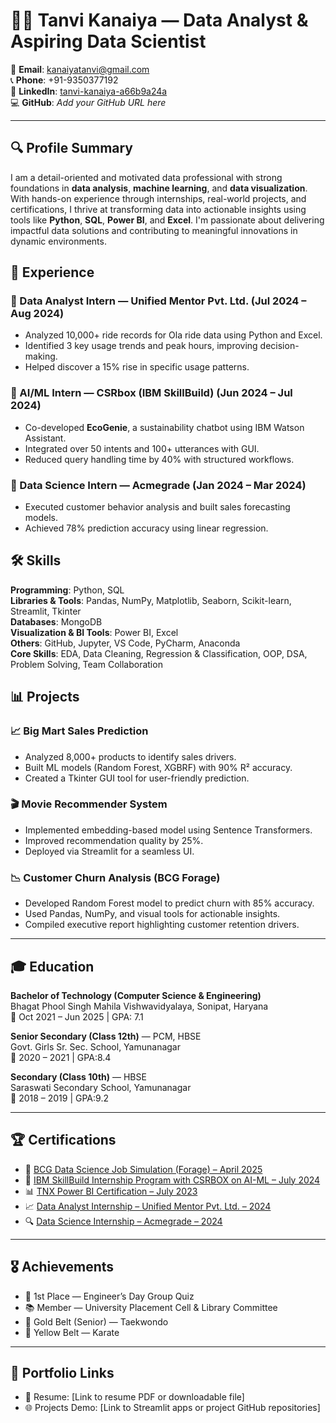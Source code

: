 # 👩‍💻 Tanvi Kanaiya — Data Analyst & Aspiring Data Scientist

📧 **Email**: [kanaiyatanvi@gmail.com](mailto:kanaiyatanvi@gmail.com)  
📞 **Phone**: +91-9350377192  
🔗 **LinkedIn**: [tanvi-kanaiya-a66b9a24a](https://www.linkedin.com/in/tanvi-kanaiya-a66b9a24a/)  
💻 **GitHub**: *Add your GitHub URL here*

---

## 🔍 Profile Summary

I am a detail-oriented and motivated data professional with strong foundations in **data analysis**, **machine learning**, and **data visualization**. With hands-on experience through internships, real-world projects, and certifications, I thrive at transforming data into actionable insights using tools like **Python**, **SQL**, **Power BI**, and **Excel**. I'm passionate about delivering impactful data solutions and contributing to meaningful innovations in dynamic environments.

## 💼 Experience

### 🔹 Data Analyst Intern — Unified Mentor Pvt. Ltd. (Jul 2024 – Aug 2024)
- Analyzed 10,000+ ride records for Ola ride data using Python and Excel.
- Identified 3 key usage trends and peak hours, improving decision-making.
- Helped discover a 15% rise in specific usage patterns.

### 🔹 AI/ML Intern — CSRbox (IBM SkillBuild) (Jun 2024 – Jul 2024)
- Co-developed **EcoGenie**, a sustainability chatbot using IBM Watson Assistant.
- Integrated over 50 intents and 100+ utterances with GUI.
- Reduced query handling time by 40% with structured workflows.

### 🔹 Data Science Intern — Acmegrade (Jan 2024 – Mar 2024)
- Executed customer behavior analysis and built sales forecasting models.
- Achieved 78% prediction accuracy using linear regression.

## 🛠️ Skills

**Programming**: Python, SQL  
**Libraries & Tools**: Pandas, NumPy, Matplotlib, Seaborn, Scikit-learn, Streamlit, Tkinter  
**Databases**: MongoDB  
**Visualization & BI Tools**: Power BI, Excel  
**Others**: GitHub, Jupyter, VS Code, PyCharm, Anaconda  
**Core Skills**: EDA, Data Cleaning, Regression & Classification, OOP, DSA, Problem Solving, Team Collaboration

## 📊 Projects

### 📈 Big Mart Sales Prediction
- Analyzed 8,000+ products to identify sales drivers.
- Built ML models (Random Forest, XGBRF) with 90% R² accuracy.
- Created a Tkinter GUI tool for user-friendly prediction.

### 🎬 Movie Recommender System
- Implemented embedding-based model using Sentence Transformers.
- Improved recommendation quality by 25%.
- Deployed via Streamlit for a seamless UI.

### 📉 Customer Churn Analysis (BCG Forage)
- Developed Random Forest model to predict churn with 85% accuracy.
- Used Pandas, NumPy, and visual tools for actionable insights.
- Compiled executive report highlighting customer retention drivers.

---
## 🎓 Education

**Bachelor of Technology (Computer Science & Engineering)**  
Bhagat Phool Singh Mahila Vishwavidyalaya, Sonipat, Haryana  
📅 Oct 2021 – Jun 2025 | GPA: 7.1

**Senior Secondary (Class 12th)** — PCM, HBSE  
Govt. Girls Sr. Sec. School, Yamunanagar  
📅 2020 – 2021 | GPA:8.4

**Secondary (Class 10th)** — HBSE  
Saraswati Secondary School, Yamunanagar  
📅 2018 – 2019 | GPA:9.2

--- 

## 🏆 Certifications

- 💼 [BCG Data Science Job Simulation (Forage) – April 2025](https://drive.google.com/file/d/1df5xnIUaTE4ceIu-7DTdjLhaYUoqOuC0/view)  
- 🤖 [IBM SkillBuild Internship Program with CSRBOX on AI-ML – July 2024](https://drive.google.com/file/d/1kkBY7nibWpNHX1ShantHvi_7Ml1OAgnw/view)  
- 📊 [TNX Power BI Certification – July 2023](http://drive.google.com/file/d/1G4Kthv5OGr-sXPC6bMKShnHNLx4gMo4R/view)  
- 📈 [Data Analyst Internship – Unified Mentor Pvt. Ltd. – 2024](https://drive.google.com/file/d/18qMoyz7RL8xVgyyaLtj8BHuqLVgPoGt4/view)  
- 🔍 [Data Science Internship – Acmegrade – 2024](https://drive.google.com/file/d/1tbPkMtdSby_LTmpYkYOnzuGFFqNzeyoP/view)
---

## 🎖️ Achievements

- 🏅 1st Place — Engineer’s Day Group Quiz  
- 📚 Member — University Placement Cell & Library Committee  
- 🥋 Gold Belt (Senior) — Taekwondo  
- 🥋 Yellow Belt — Karate

---

## 📌 Portfolio Links 

- 📂 Resume: [Link to resume PDF or downloadable file]
- 🌐 Projects Demo: [Link to Streamlit apps or project GitHub repositories]
